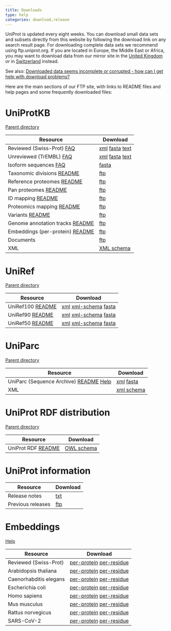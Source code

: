 ```yaml
---
title: Downloads
type: help
categories: download,release
---
```


UniProt is updated every eight weeks. You can download small data sets and subsets directly from this website by following the download link on any search result page. For downloading complete data sets we recommend using ftp.uniprot.org. If you are located in Europe, the Middle East or Africa, you may want to download data from our mirror site in the [United Kingdom](https://ftp.ebi.ac.uk/pub/databases/uniprot/) or in [Switzerland](https://ftp.expasy.org/databases/uniprot/) instead.

See also: [Downloaded data seems incomplete or corrupted - how can I get help with download problems?](https://www.uniprot.org/help/metalink)

Here are the main sections of our FTP site, with links to README files and help pages and some frequently downloaded files:

# UniProtKB

[Parent directory](https://ftp.ebi.ac.uk/pub/databases/uniprot/current_release/knowledgebase/)

| Resource                                                                                                                                       | Download                                                                                                                                                                                                                                                                                                                                                   |
| ---------------------------------------------------------------------------------------------------------------------------------------------- | ---------------------------------------------------------------------------------------------------------------------------------------------------------------------------------------------------------------------------------------------------------------------------------------------------------------------------------------------------------- |
| Reviewed (Swiss-Prot) [FAQ](https://www.uniprot.org/help/uniprotkb_sections)                                                                   | [xml](https://ftp.ebi.ac.uk/pub/databases/uniprot/current_release/knowledgebase/complete/uniprot_sprot.xml.gz) [fasta](https://ftp.ebi.ac.uk/pub/databases/uniprot/current_release/knowledgebase/complete/uniprot_sprot.fasta.gz) [text](https://ftp.ebi.ac.uk/pub/databases/uniprot/current_release/knowledgebase/complete/uniprot_sprot.dat.gz)    |
| Unreviewed (TrEMBL) [FAQ](https://www.uniprot.org/help/uniprotkb_sections)                                                                     | [xml](https://ftp.ebi.ac.uk/pub/databases/uniprot/current_release/knowledgebase/complete/uniprot_trembl.xml.gz) [fasta](https://ftp.ebi.ac.uk/pub/databases/uniprot/current_release/knowledgebase/complete/uniprot_trembl.fasta.gz) [text](https://ftp.ebi.ac.uk/pub/databases/uniprot/current_release/knowledgebase/complete/uniprot_trembl.dat.gz) |
| Isoform sequences [FAQ](https://www.uniprot.org/help/canonical_and_isoforms)                                                                   | [fasta](https://ftp.ebi.ac.uk/pub/databases/uniprot/current_release/knowledgebase/complete/uniprot_sprot_varsplic.fasta.gz)                                                                                                                                                                                                                              |
| Taxonomic divisions [README](https://ftp.ebi.ac.uk/pub/databases/uniprot/current_release/knowledgebase/taxonomic_divisions/README)           | [ftp](https://ftp.ebi.ac.uk/pub/databases/uniprot/current_release/knowledgebase/taxonomic_divisions/)                                                                                                                                                                                                                                                    |
| Reference proteomes [README](https://ftp.ebi.ac.uk/pub/databases/uniprot/current_release/knowledgebase/reference_proteomes/README)           | [ftp](https://ftp.ebi.ac.uk/pub/databases/uniprot/current_release/knowledgebase/reference_proteomes/)                                                                                                                                                                                                                                                    |
| Pan proteomes [README](https://ftp.ebi.ac.uk/pub/databases/uniprot/current_release/knowledgebase/pan_proteomes/README)                       | [ftp](https://ftp.ebi.ac.uk/pub/databases/uniprot/current_release/knowledgebase/pan_proteomes/)                                                                                                                                                                                                                                                          |
| ID mapping [README](https://ftp.ebi.ac.uk/pub/databases/uniprot/current_release/knowledgebase/idmapping/README)                              | [ftp](https://ftp.ebi.ac.uk/pub/databases/uniprot/current_release/knowledgebase/idmapping/)                                                                                                                                                                                                                                                              |
| Proteomics mapping [README](https://ftp.ebi.ac.uk/pub/databases/uniprot/current_release/knowledgebase/proteomics_mapping/README)             | [ftp](https://ftp.ebi.ac.uk/pub/databases/uniprot/current_release/knowledgebase/proteomics_mapping/)                                                                                                                                                                                                                                                     |
| Variants [README](https://ftp.ebi.ac.uk/pub/databases/uniprot/current_release/knowledgebase/variants/README)                                 | [ftp](https://ftp.ebi.ac.uk/pub/databases/uniprot/current_release/knowledgebase/variants/)                                                                                                                                                                                                                                                               |
| Genome annotation tracks [README](https://ftp.ebi.ac.uk/pub/databases/uniprot/current_release/knowledgebase/genome_annotation_tracks/README) | [ftp](https://ftp.ebi.ac.uk/pub/databases/uniprot/current_release/knowledgebase/genome_annotation_tracks/)                                                                                                                                                                                                                                               |
| Embeddings (per-protein) [README](https://ftp.ebi.ac.uk/pub/databases/uniprot/current_release/knowledgebase/embeddings/README)               | [ftp](https://ftp.ebi.ac.uk/pub/databases/uniprot/current_release/knowledgebase/embeddings/)                                                                                                                                                                                                                                                             |
| Documents                                                                                                                                      | [ftp](https://ftp.ebi.ac.uk/pub/databases/uniprot/current_release/knowledgebase/complete/docs/)                                                                                                                                                                                                                                                          |
| XML                                                                                                                                            | [XML schema](https://ftp.ebi.ac.uk/pub/databases/uniprot/current_release/knowledgebase/complete/uniprot.xsd)                                                                                                                                                                                                                                             |

# UniRef

[Parent directory](https://ftp.ebi.ac.uk/pub/databases/uniprot/uniref/)

| Resource                                                                                  | Download                                                                                                                                                                                                                                                                                  |
| ----------------------------------------------------------------------------------------- | ----------------------------------------------------------------------------------------------------------------------------------------------------------------------------------------------------------------------------------------------------------------------------------------- |
| UniRef100 [README](https://ftp.ebi.ac.uk/pub/databases/uniprot/uniref/uniref100/README) | [xml](https://ftp.ebi.ac.uk/pub/databases/uniprot/uniref/uniref100/uniref100.xml.gz) [xml-schema](https://ftp.ebi.ac.uk/pub/databases/uniprot/current_release/uniref/uniref100/uniref.xsd) [fasta](https://ftp.ebi.ac.uk/pub/databases/uniprot/uniref/uniref100/uniref100.fasta.gz) |
| UniRef90 [README](https://ftp.ebi.ac.uk/pub/databases/uniprot/uniref/uniref90/README)   | [xml](https://ftp.ebi.ac.uk/pub/databases/uniprot/uniref/uniref90/uniref90.xml.gz) [xml-schema](https://ftp.ebi.ac.uk/pub/databases/uniprot/current_release/uniref/uniref90/uniref.xsd) [fasta](https://ftp.ebi.ac.uk/pub/databases/uniprot/uniref/uniref90/uniref90.fasta.gz)      |
| UniRef50 [README](https://ftp.ebi.ac.uk/pub/databases/uniprot/uniref/uniref50/README)   | [xml](https://ftp.ebi.ac.uk/pub/databases/uniprot/uniref/uniref50/uniref50.xml.gz) [xml-schema](https://ftp.ebi.ac.uk/pub/databases/uniprot/current_release/uniref/uniref50/uniref.xsd) [fasta](https://ftp.ebi.ac.uk/pub/databases/uniprot/uniref/uniref50/uniref50.fasta.gz)      |

# UniParc

[Parent directory](https://ftp.ebi.ac.uk/pub/databases/uniprot/current_release/uniparc/)

| Resource                                                                                                                                                       | Download                                                                                                                                                                           |
| -------------------------------------------------------------------------------------------------------------------------------------------------------------- | ---------------------------------------------------------------------------------------------------------------------------------------------------------------------------------- |
| UniParc (Sequence Archive) [README](https://ftp.ebi.ac.uk/pub/databases/uniprot/current_release/uniparc/README) [Help](https://www.uniprot.org/help/uniparc) | [xml](https://ftp.ebi.ac.uk/pub/databases/uniprot/current_release/uniparc/xml/all/) [fasta](https://ftp.ebi.ac.uk/pub/databases/uniprot/current_release/uniparc/fasta/active/) |
| XML                                                                                                                                                            | [xml schema](https://ftp.ebi.ac.uk/pub/databases/uniprot/current_release/uniparc/uniparc.xsd)                                                                                    |

# UniProt RDF distribution

[Parent directory](https://ftp.ebi.ac.uk/pub/databases/uniprot/current_release/rdf/)

| Resource                                                                                       | Download                                                                                 |
| ---------------------------------------------------------------------------------------------- | ---------------------------------------------------------------------------------------- |
| UniProt RDF [README](https://ftp.ebi.ac.uk/pub/databases/uniprot/current_release/rdf/README) | [OWL schema](https://ftp.ebi.ac.uk/pub/databases/uniprot/current_release/rdf/core.owl) |

# UniProt information

| Resource          | Download                                                                |
| ----------------- | ----------------------------------------------------------------------- |
| Release notes     | [txt](https://ftp.ebi.ac.uk/pub/databases/uniprot/relnotes.txt)       |
| Previous releases | [ftp](https://ftp.ebi.ac.uk/pub/databases/uniprot/previous_releases/) |

# Embeddings

[Help](https://www.uniprot.org/help/embeddings)

| Resource               | Download                                                                                                                                                                                                                                                        |
| ---------------------- | --------------------------------------------------------------------------------------------------------------------------------------------------------------------------------------------------------------------------------------------------------------- |
| Reviewed (Swiss-Prot)  | [per-protein](https://ftp.ebi.ac.uk/pub/databases/uniprot/current_release/knowledgebase/embeddings/uniprot_sprot/per-protein.h5) [per-residue](https://ftp.ebi.ac.uk/pub/contrib/UniProt/embeddings/current_release/uniprot_sprot/per-residue.h5)             |
| Arabidopsis thaliana   | [per-protein](https://ftp.ebi.ac.uk/pub/databases/uniprot/current_release/knowledgebase/embeddings/UP000006548_3702/per-protein.h5) [per-residue](https://ftp.ebi.ac.uk/pub/contrib/UniProt/embeddings/current_release/UP000006548_3702/per-residue.h5)       |
| Caenorhabditis elegans | [per-protein](https://ftp.ebi.ac.uk/pub/databases/uniprot/current_release/knowledgebase/embeddings/UP000001940_6239/per-protein.h5) [per-residue](https://ftp.ebi.ac.uk/pub/contrib/UniProt/embeddings/current_release/UP000001940_6239/per-residue.h5)       |
| Escherichia coli       | [per-protein](https://ftp.ebi.ac.uk/pub/databases/uniprot/current_release/knowledgebase/embeddings/UP000000625_83333/per-protein.h5) [per-residue](https://ftp.ebi.ac.uk/pub/contrib/UniProt/embeddings/current_release/UP000000625_83333/per-residue.h5)     |
| Homo sapiens           | [per-protein](https://ftp.ebi.ac.uk/pub/databases/uniprot/current_release/knowledgebase/embeddings/UP000005640_9606/per-protein.h5) [per-residue](https://ftp.ebi.ac.uk/pub/contrib/UniProt/embeddings/current_release/UP000005640_9606/per-residue.h5)       |
| Mus musculus           | [per-protein](https://ftp.ebi.ac.uk/pub/databases/uniprot/current_release/knowledgebase/embeddings/UP000000589_10090/per-protein.h5) [per-residue](https://ftp.ebi.ac.uk/pub/contrib/UniProt/embeddings/current_release/UP000000589_10090/per-residue.h5)     |
| Rattus norvegicus      | [per-protein](https://ftp.ebi.ac.uk/pub/databases/uniprot/current_release/knowledgebase/embeddings/UP000002494_10116/per-protein.h5) [per-residue](https://ftp.ebi.ac.uk/pub/contrib/UniProt/embeddings/current_release/UP000002494_10116/per-residue.h5)     |
| SARS-CoV-2             | [per-protein](https://ftp.ebi.ac.uk/pub/databases/uniprot/current_release/knowledgebase/embeddings/UP000464024_2697049/per-protein.h5) [per-residue](https://ftp.ebi.ac.uk/pub/contrib/UniProt/embeddings/current_release/UP000464024_2697049/per-residue.h5) |
